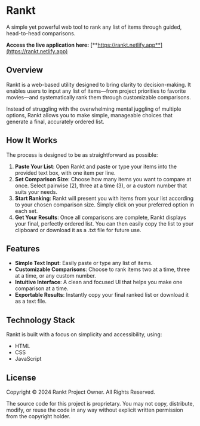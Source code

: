 # **Rankt**

A simple yet powerful web tool to rank any list of items through guided, head-to-head comparisons.

**Access the live application here:** [**https://rankt.netlify.app**](https://rankt.netlify.app)

## **Overview**

Rankt is a web-based utility designed to bring clarity to decision-making. It enables users to input any list of items—from project priorities to favorite movies—and systematically rank them through customizable comparisons.

Instead of struggling with the overwhelming mental juggling of multiple options, Rankt allows you to make simple, manageable choices that generate a final, accurately ordered list.

## **How It Works**

The process is designed to be as straightforward as possible:

1. **Paste Your List**: Open Rankt and paste or type your items into the provided text box, with one item per line.  
2. **Set Comparison Size**: Choose how many items you want to compare at once. Select pairwise (2), three at a time (3), or a custom number that suits your needs.  
3. **Start Ranking**: Rankt will present you with items from your list according to your chosen comparison size. Simply click on your preferred option in each set.  
4. **Get Your Results**: Once all comparisons are complete, Rankt displays your final, perfectly ordered list. You can then easily copy the list to your clipboard or download it as a .txt file for future use.

## **Features**

* **Simple Text Input**: Easily paste or type any list of items.  
* **Customizable Comparisons**: Choose to rank items two at a time, three at a time, or any custom number.  
* **Intuitive Interface**: A clean and focused UI that helps you make one comparison at a time.  
* **Exportable Results**: Instantly copy your final ranked list or download it as a text file.

## **Technology Stack**

Rankt is built with a focus on simplicity and accessibility, using:

* HTML  
* CSS  
* JavaScript

## **License**

Copyright © 2024 Rankt Project Owner. All Rights Reserved.

The source code for this project is proprietary. You may not copy, distribute, modify, or reuse the code in any way without explicit written permission from the copyright holder.
